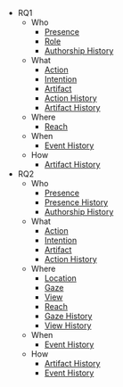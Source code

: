 - RQ1
  - Who
    - [Presence](RQ1_md\Who\Presence.md)
    - [Role](RQ1_md\Who\Role.md)
    - [Authorship History](RQ1_md\Who\Authorship_History.md)
  - What
    - [Action](RQ1_md\What\Action.md)
    - [Intention](RQ1_md\What\Intention.md)
    - [Artifact](RQ1_md\What\Artifact.md)
    - [Action History](RQ1_md\What\Action_History.md)
    - [Artifact History](RQ1_md\What\Artifact_History.md)
  - Where
    - [Reach](RQ1_md\Where\Reach.md)
  - When
    - [Event History](RQ1_md\When\Event_History.md)
  - How
    - [Artifact History](RQ1_md\How\Artifact_History.md)
- RQ2
  - Who
    - [Presence](RQ2_md\Who\Presence.md)
    - [Presence History](RQ2_md\Who\Presence_History.md)
    - [Authorship History](RQ2_md\Who\Authorship_History.md)
  - What
    - [Action](RQ2_md\What\Action.md)
    - [Intention](RQ2_md\What\Intention.md)
    - [Artifact](RQ2_md\What\Artifact.md)
    - [Action History](RQ2_md\What\Action_History.md)
  - Where
    - [Location](RQ2_md\Where\Location.md)
    - [Gaze](RQ2_md\Where\Gaze.md)
    - [View](RQ2_md\Where\View.md)
    - [Reach](RQ2_md\Where\Reach.md)
    - [Gaze History](RQ2_md\Where\Gaze_History.md)
    - [View History](RQ2_md\Where\View_History.md)
  - When
    - [Event History](RQ2_md\When\Event_History.md)
  - How
    - [Artifact History](RQ2_md\How\Artifact_History.md)
    - [Event History](RQ2_md\How\Event_History.md)
